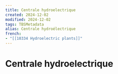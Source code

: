 ```yaml
---
title: Centrale hydroelectrique
created: 2024-12-02
modified: 2024-12-02
tags: TBSMetadata
alias: Centrale hydroélectrique
french:
- "[[10334 Hydroelectric plants]]"
---
```

# Centrale hydroelectrique
